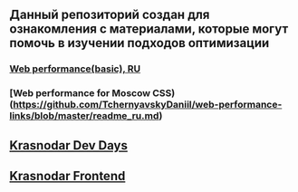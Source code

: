 ## Данный репозиторий создан для ознакомления с материалами, которые могут помочь в изучении подходов оптимизации

### [Web performance(basic), RU](https://github.com/TchernyavskyDaniil/web-performance-links/blob/master/ru.md)
### [Web performance for Moscow CSS)(https://github.com/TchernyavskyDaniil/web-performance-links/blob/master/readme_ru.md)

## [Krasnodar Dev Days](https://t.me/krddevdays)
## [Krasnodar Frontend](https://t.me/krdfrontend)
